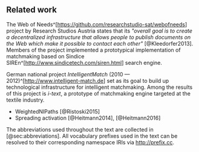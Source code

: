 ## Related work

The Web of Needs^[<https://github.com/researchstudio-sat/webofneeds>] project by Research Studios Austria states that its *"overall goal is to create a decentralized infrastructure that allows people to publish documents on the Web which make it possible to contact each other"* [@Kleedorfer2013].
Members of the project implemented a prototypical implementation of matchmaking based on Sindice SIREn^[<http://www.sindicetech.com/siren.html>] search engine.

German national project *IntelligentMatch* (2010 — 2012)^[<http://www.intelligent-match.de>] set as its goal to build up technological infrastructure for intelligent matchmaking.
Among the results of this project is *i-text*, a prototype of matchmaking engine targeted at the textile industry.

* WeightedNIPaths [@Ristoski2015]
* Spreading activation [@Heitmann2014], [@Heitmann2016]

<!--
Existing research was related mostly to web service discovery or e-commerce.

TODO: (much of related work can be lifted from D9a.1.1)
- GoodRelations: gr:seeks, demand as ideal gr:Offering <http://wiki.goodrelations-vocabulary.org/Cookbook/Seeks>
- LOTED
- LOTED2 [@Distinto2016]: proposes matchmaking as future work
- PPROC
- 10ders Information Services
- MOLDEAS: matchmaking via spreading activation
- Euroalert [@Marin2013]
- Call for Anything (C4N) <http://vocab.deri.ie/c4n>
- GoodRelations (`gr:seeks`) [@Hepp2008] <http://wiki.goodrelations-vocabulary.org/Cookbook/Seeks>
  - Expects conceptual symmetry between demand and supply, since the object of `gr:seeks` is modelled as an ideal `gr:Offering`.
- Original matchmaking by Matej Snoha in PC Filing App [@Snoha2013]
- [@Salvadores2008]
- iSPARQL [@Kiefer2007]

Matchmaking dates back to 1990s (e.g., <https://www.ijcai.org/Proceedings/95-1/Papers/088.pdf>).
- Based e.g., on KQML
- Declarative forward-chaining rules

Description logics: query is formulated as a class of matches
- Matches tested via subsumption (or satisfiability of constraints)

Combination of logical and statistical inference delivers superior results when compared with matchmaking based only on logical inference.
-->

<!-- General note at the end of the introduction chapter -->

The abbreviations used throughout the text are collected in [@sec:abbreviations].
All vocabulary prefixes used in the text can be resolved to their corresponding namespace IRIs via <http://prefix.cc>.

